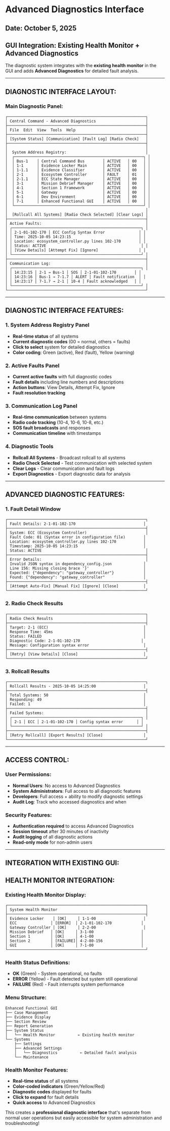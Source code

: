 # Advanced Diagnostics Interface
## Date: October 5, 2025

## **GUI Integration: Existing Health Monitor + Advanced Diagnostics**

The diagnostic system integrates with the **existing health monitor** in the GUI and adds **Advanced Diagnostics** for detailed fault analysis.

---

## **DIAGNOSTIC INTERFACE LAYOUT:**

### **Main Diagnostic Panel:**
```
┌─────────────────────────────────────────────────────────────┐
│ Central Command - Advanced Diagnostics                      │
├─────────────────────────────────────────────────────────────┤
│ File  Edit  View  Tools  Help                               │
├─────────────────────────────────────────────────────────────┤
│ [System Status] [Communication] [Fault Log] [Radio Check]   │
├─────────────────────────────────────────────────────────────┤
│                                                             │
│  System Address Registry:                                   │
│  ┌─────────────────────────────────────────────────────────┐ │
│  │ Bus-1    │ Central Command Bus        │ ACTIVE   │ 00   │ │
│  │ 1-1      │ Evidence Locker Main       │ ACTIVE   │ 00   │ │
│  │ 1-1.1    │ Evidence Classifier        │ ACTIVE   │ 00   │ │
│  │ 2-1      │ Ecosystem Controller       │ FAULT    │ 01   │ │
│  │ 2-1.1    │ ECC State Manager          │ ACTIVE   │ 00   │ │
│  │ 3-1      │ Mission Debrief Manager    │ ACTIVE   │ 00   │ │
│  │ 4-1      │ Section 1 Framework        │ ACTIVE   │ 00   │ │
│  │ 5-1      │ Gateway                    │ ACTIVE   │ 00   │ │
│  │ 6-1      │ Dev Environment            │ ACTIVE   │ 00   │ │
│  │ 7-1      │ Enhanced Functional GUI    │ ACTIVE   │ 00   │ │
│  └─────────────────────────────────────────────────────────┘ │
│                                                             │
│  [Rollcall All Systems] [Radio Check Selected] [Clear Logs] │
├─────────────────────────────────────────────────────────────┤
│ Active Faults:                                              │
│ ┌─────────────────────────────────────────────────────────┐ │
│ │ 2-1-01-102-170 │ ECC Config Syntax Error               │ │
│ │ Time: 2025-10-05 14:23:15                              │ │
│ │ Location: ecosystem_controller.py lines 102-170        │ │
│ │ Status: ACTIVE                                          │ │
│ │ [View Details] [Attempt Fix] [Ignore]                  │ │
│ └─────────────────────────────────────────────────────────┘ │
├─────────────────────────────────────────────────────────────┤
│ Communication Log:                                          │
│ ┌─────────────────────────────────────────────────────────┐ │
│ │ 14:23:15 │ 2-1 → Bus-1 │ SOS │ 2-1-01-102-170        │ │
│ │ 14:23:16 │ Bus-1 → 7-1.7 │ ALERT │ Fault notification  │ │
│ │ 14:23:17 │ 7-1.7 → 2-1 │ 10-4 │ Fault acknowledged   │ │
│ └─────────────────────────────────────────────────────────┘ │
└─────────────────────────────────────────────────────────────┘
```

---

## **DIAGNOSTIC INTERFACE FEATURES:**

### **1. System Address Registry Panel**
- **Real-time status** of all systems
- **Current diagnostic codes** (00 = normal, others = faults)
- **Click to select** system for detailed diagnostics
- **Color coding**: Green (active), Red (fault), Yellow (warning)

### **2. Active Faults Panel**
- **Current active faults** with full diagnostic codes
- **Fault details** including line numbers and descriptions
- **Action buttons**: View Details, Attempt Fix, Ignore
- **Fault resolution tracking**

### **3. Communication Log Panel**
- **Real-time communication** between systems
- **Radio code tracking** (10-4, 10-6, 10-8, etc.)
- **SOS fault broadcasts** and responses
- **Communication timeline** with timestamps

### **4. Diagnostic Tools**
- **Rollcall All Systems** - Broadcast rollcall to all systems
- **Radio Check Selected** - Test communication with selected system
- **Clear Logs** - Clear communication and fault logs
- **Export Diagnostics** - Export diagnostic data for analysis

---

## **ADVANCED DIAGNOSTIC FEATURES:**

### **1. Fault Detail Window**
```
┌─────────────────────────────────────────────────────────────┐
│ Fault Details: 2-1-01-102-170                              │
├─────────────────────────────────────────────────────────────┤
│ System: ECC (Ecosystem Controller)                          │
│ Fault Code: 01 (Syntax error in configuration file)        │
│ Location: ecosystem_controller.py lines 102-170            │
│ Timestamp: 2025-10-05 14:23:15                             │
│ Status: ACTIVE                                              │
├─────────────────────────────────────────────────────────────┤
│ Error Details:                                              │
│ Invalid JSON syntax in dependency_config.json              │
│ Line 156: Missing closing brace '}'                        │
│ Expected: {"dependency": "gateway_controller"}             │
│ Found: {"dependency": "gateway_controller"                 │
├─────────────────────────────────────────────────────────────┤
│ [Attempt Auto-Fix] [Manual Fix] [Ignore] [Close]           │
└─────────────────────────────────────────────────────────────┘
```

### **2. Radio Check Results**
```
┌─────────────────────────────────────────────────────────────┐
│ Radio Check Results                                         │
├─────────────────────────────────────────────────────────────┤
│ Target: 2-1 (ECC)                                          │
│ Response Time: 45ms                                        │
│ Status: FAILED                                             │
│ Diagnostic Code: 2-1-01-102-170                           │
│ Message: Configuration syntax error                        │
├─────────────────────────────────────────────────────────────┤
│ [Retry] [View Details] [Close]                             │
└─────────────────────────────────────────────────────────────┘
```

### **3. Rollcall Results**
```
┌─────────────────────────────────────────────────────────────┐
│ Rollcall Results - 2025-10-05 14:25:00                     │
├─────────────────────────────────────────────────────────────┤
│ Total Systems: 50                                          │
│ Responding: 49                                             │
│ Failed: 1                                                  │
├─────────────────────────────────────────────────────────────┤
│ Failed Systems:                                             │
│ ┌─────────────────────────────────────────────────────────┐ │
│ │ 2-1 │ ECC │ 2-1-01-102-170 │ Config syntax error      │ │
│ └─────────────────────────────────────────────────────────┘ │
├─────────────────────────────────────────────────────────────┤
│ [Retry Rollcall] [Export Results] [Close]                  │
└─────────────────────────────────────────────────────────────┘
```

---

## **ACCESS CONTROL:**

### **User Permissions:**
- **Normal Users**: No access to Advanced Diagnostics
- **System Administrators**: Full access to all diagnostic features
- **Developers**: Full access + ability to modify diagnostic settings
- **Audit Log**: Track who accessed diagnostics and when

### **Security Features:**
- **Authentication required** to access Advanced Diagnostics
- **Session timeout** after 30 minutes of inactivity
- **Audit logging** of all diagnostic actions
- **Read-only mode** for non-admin users

---

## **INTEGRATION WITH EXISTING GUI:**

## **HEALTH MONITOR INTEGRATION:**

### **Existing Health Monitor Display:**
```
┌─────────────────────────────────────────────────────────────┐
│ System Health Monitor                                       │
├─────────────────────────────────────────────────────────────┤
│ Evidence Locker    │ [OK]     │ 1-1-00                     │
│ ECC               │ [ERROR]  │ 2-1-01-102-170             │
│ Gateway Controller │ [OK]     │ 2-2-00                     │
│ Mission Debrief   │ [OK]     │ 3-1-00                     │
│ Section 1         │ [OK]     │ 4-1-00                     │
│ Section 2         │ [FAILURE]│ 4-2-80-156                 │
│ GUI               │ [OK]     │ 7-1-00                     │
└─────────────────────────────────────────────────────────────┘
```

### **Health Status Definitions:**
- **OK** (Green) - System operational, no faults
- **ERROR** (Yellow) - Fault detected but system still operational
- **FAILURE** (Red) - Fault interrupts system performance

### **Menu Structure:**
```
Enhanced Functional GUI
├── Case Management
├── Evidence Display
├── Section Review
├── Report Generation
├── System Status
│   └── Health Monitor          ← Existing health monitor
└── Systems
    ├── Settings
    ├── Advanced Settings
    │   └── Diagnostics          ← Detailed fault analysis
    └── Maintenance
```

### **Health Monitor Features:**
- **Real-time status** of all systems
- **Color-coded indicators** (Green/Yellow/Red)
- **Diagnostic codes** displayed for faults
- **Click to expand** for fault details
- **Quick access** to Advanced Diagnostics

This creates a **professional diagnostic interface** that's separate from normal user operations but easily accessible for system administration and troubleshooting!

